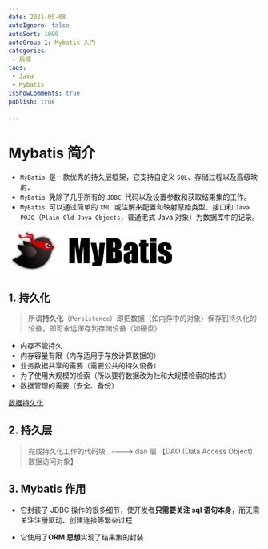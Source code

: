 ```yaml
---
date: 2021-05-08
autoIgnore: false
autoSort: 1000
autoGroup-1: Mybatis 入门
categories:
 - 后端
tags:
 - Java
 - Mybatis
isShowComments: true
publish: true

---
```


#  Mybatis 简介

- `MyBatis `是一款优秀的持久层框架，它支持自定义 `SQL`、存储过程以及高级映射。
- `MyBatis `免除了几乎所有的 `JDBC `代码以及设置参数和获取结果集的工作。
- `MyBatis `可以通过简单的 `XML `或注解来配置和映射原始类型、接口和 `Java POJO`（`Plain Old Java Objects`，普通老式 Java 对象）为数据库中的记录。

![MyBatis logo](media/1.Mybatis简介.assets/mybatis-logo-1614593605493.png)

## 1. 持久化

> 所谓**持久化**（`Persistence`）即把数据（如内存中的对象）保存到持久化的设备，即可永远保存到存储设备（如硬盘）

- 内存不能持久
- 内存容量有限（内存适用于存放计算数据的）
- 业务数据共享的需要（需要公共的持久设备）
- 为了使用大规模的检索（所以要将数据改为社和大规模检索的格式）
- 数据管理的需要（安全、备份）

[数据持久化](https://www.jianshu.com/p/5ec7cd9dbcfc)

## 2. 持久层

> 完成持久化工作的代码块 . ----> dao 层 【DAO (Data Access Object) 数据访问对象】

## 3. Mybatis 作用

- 它封装了 JDBC 操作的很多细节，使开发者**只需要关注 sql 语句本身**，而无需关注注册驱动、创建连接等繁杂过程

- 它使用了**ORM 思想**实现了结果集的封装
